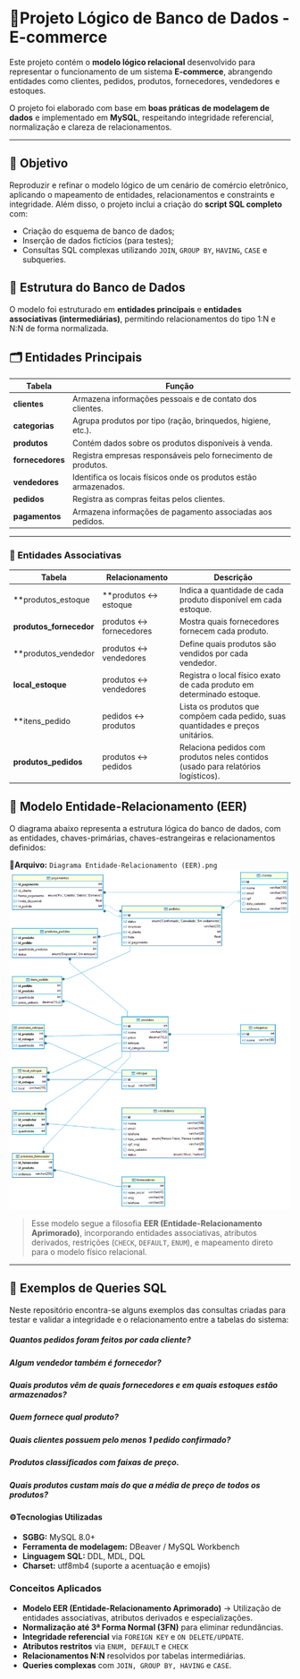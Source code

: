 # 🛒Projeto Lógico de Banco de Dados - E-commerce
Este projeto contém o **modelo lógico relacional** desenvolvido para representar o funcionamento de um sistema **E-commerce**, abrangendo entidades como clientes, pedidos, produtos, fornecedores, vendedores e estoques.

O projeto foi elaborado com base em **boas práticas de modelagem de dados** e implementado em **MySQL**, respeitando integridade referencial, normalização e clareza de relacionamentos.

---

## 📘 Objetivo

Reproduzir e refinar o modelo lógico de um cenário de comércio eletrônico, aplicando o mapeamento de entidades, relacionamentos e constraints e integridade.
Além disso, o projeto inclui a criação do **script SQL completo** com:
- Criação do esquema de banco de dados;
- Inserção de dados fictícios (para testes);
- Consultas SQL complexas utilizando `JOIN`, `GROUP BY`, `HAVING`, `CASE` e subqueries.

## 🧩 Estrutura do Banco de Dados
O modelo foi estruturado em **entidades principais** e **entidades associativas (intermediárias)**, permitindo relacionamentos do tipo 1:N e N:N de forma normalizada.

## 🗂️ Entidades Principais
 | Tabela | Função |
 |--------|--------|
 | **clientes** | Armazena informações pessoais e de contato dos clientes. |
 | **categorias** | Agrupa produtos por tipo (ração, brinquedos, higiene, etc.). |
 | **produtos** | Contém dados sobre os produtos disponíveis à venda. |
 | **fornecedores** | Registra empresas responsáveis pelo fornecimento de produtos. |
 | **vendedores** | Identifica os locais físicos onde os produtos estão armazenados. |
 | **pedidos** | Registra as compras feitas pelos clientes. |
 | **pagamentos** | Armazena informações de pagamento associadas aos pedidos. |

 ---

 ### 🔗 Entidades Associativas
 | Tabela | Relacionamento | Descrição |
 |--------|----------------|------------|
 | **produtos_estoque | **produtos ↔  estoque | Indica a quantidade de cada produto disponível em cada estoque. |**
 | **produtos_fornecedor** | produtos ↔ fornecedores | Mostra quais fornecedores fornecem cada produto. |
 | **produtos_vendedor | produtos ↔ vendedores | Define quais produtos são vendidos por cada vendedor. |**
 | **local_estoque** | produtos ↔ vendedores | Registra o local físico exato de cada produto em determinado estoque. |
 | **itens_pedido | pedidos ↔ produtos | Lista os produtos que compõem cada pedido, suas quantidades e preços unitários. |**
 | **produtos_pedidos** | produtos ↔ pedidos | Relaciona pedidos com produtos neles contidos (usado para relatórios logísticos). |

## 🧱 Modelo Entidade-Relacionamento (EER)

O diagrama abaixo representa a estrutura lógica do banco de dados, com as entidades, chaves-primárias, chaves-estrangeiras e relacionamentos definidos:

 📎**Arquivo:** `Diagrama Entidade-Relacionamento (EER).png` 
 ![Modelo EER](./Diagrama%20Entidade-Relacionamento%20Estendido%20(EER).png)

 > Esse modelo segue a filosofia **EER (Entidade-Relacionamento Aprimorado)**, incorporando entidades associativas, atributos derivados, restrições (`CHECK`, `DEFAULT`, `ENUM`), e mapeamento direto para o modelo físico relacional.

 ---

 ## 🧮 Exemplos de Queries SQL
 Neste repositório encontra-se alguns exemplos das consultas criadas para testar e validar a integridade e o relacionamento entre a tabelas do sistema:

##### Quantos pedidos foram feitos por cada cliente?
##### Algum vendedor também é fornecedor?
##### Quais produtos vêm de quais fornecedores e em quais estoques estão armazenados?
##### Quem fornece qual produto?
##### Quais clientes possuem pelo menos 1 pedido confirmado?
##### Produtos classificados com faixas de preço.
##### Quais produtos custam mais do que a média de preço de todos os produtos?


#### ⚙️Tecnologias Utilizadas
- **SGBG:** MySQL 8.0+
- **Ferramenta de modelagem:** DBeaver / MySQL Workbench
- **Linguagem SQL:** DDL, MDL, DQL
- **Charset:** utf8mb4 (suporte a acentuação e emojis)

### Conceitos Aplicados
- **Modelo EER (Entidade-Relacionamento Aprimorado)**
→ Utilização de entidades associativas, atributos derivados e especializações.
- **Normalização até 3ª Forma Normal (3FN)** para eliminar redundâncias.
- **Integridade referencial** via `FOREIGN KEY` e `ON DELETE/UPDATE`.
- **Atributos restritos** via `ENUM, DEFAULT` e `CHECK`
- **Relacionamentos N:N** resolvidos por tabelas intermediárias.
- **Queries complexas** com `JOIN, GROUP BY, HAVING` e `CASE`.


